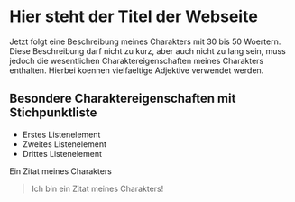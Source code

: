 # Hier steht der Titel der Webseite
Jetzt folgt eine Beschreibung meines Charakters mit 30 bis 50 Woertern. Diese Beschreibung darf nicht zu kurz, aber auch nicht zu lang sein, muss jedoch die wesentlichen Charaktereigenschaften meines Charakters enthalten. Hierbei koennen vielfaeltige Adjektive verwendet werden.
## Besondere Charaktereigenschaften mit Stichpunktliste
* Erstes Listenelement
* Zweites Listenelement
* Drittes Listenelement

Ein Zitat meines Charakters
> Ich bin ein Zitat
> meines Charakters!